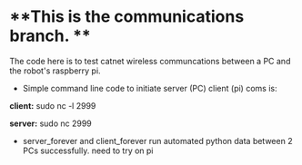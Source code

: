 # **This is the communications branch.  **

The code here is to test catnet wireless communcations between a PC and the robot's raspberry pi.  


- Simple command line code to initiate server (PC) client (pi) coms is:  

__client:__
sudo nc -l 2999

__server:__
sudo nc <IP address of client> 2999

- server_forever and client_forever run automated python data between 2 PCs successfully. need to try on pi
